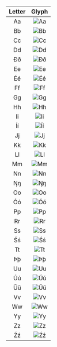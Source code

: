 | Letter | Glyph   |
|:------:|:-------:|
| Aa     | ![Aa]() |
| Bb     | ![Bb]() |
| Cc     | ![Cc]() |
| Dd     | ![Dd]() |
| Ðð     | ![Ðð]() |
| Ee     | ![Ee]() |
| Éé     | ![Éé]() |
| Ff     | ![Ff]() |
| Gg     | ![Gg]() |
| Hh     | ![Hh]() |
| Ii     | ![Ii]() |
| Íí     | ![Íí]() |
| Jj     | ![Jj]() |
| Kk     | ![Kk]() |
| Ll     | ![Ll]() |
| Mm     | ![Mm]() |
| Nn     | ![Nn]() |
| Ŋŋ     | ![Ŋŋ]() |
| Oo     | ![Oo]() |
| Óó     | ![Óó]() |
| Pp     | ![Pp]() |
| Rr     | ![Rr]() |
| Ss     | ![Ss]() |
| Śś     | ![Śś]() |
| Tt     | ![Tt]() |
| Þþ     | ![Þþ]() |
| Uu     | ![Uu]() |
| Úú     | ![Úú]() |
| Űű     | ![Űű]() |
| Vv     | ![Vv]() |
| Ww     | ![Ww]() |
| Yy     | ![Yy]() |
| Zz     | ![Zz]() |
| Źź     | ![Źź]() |